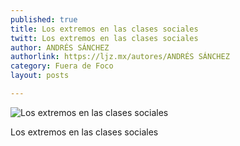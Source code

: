 ```yaml
---
published: true
title: Los extremos en las clases sociales
twitt: Los extremos en las clases sociales
author: ANDRÉS SÁNCHEZ
authorlink: https://ljz.mx/autores/ANDRÉS SÁNCHEZ
category: Fuera de Foco
layout: posts

---
```


![Los extremos en las clases sociales](http://i.imgur.com/eKFa7PMm.jpg)

Los extremos en las clases sociales
